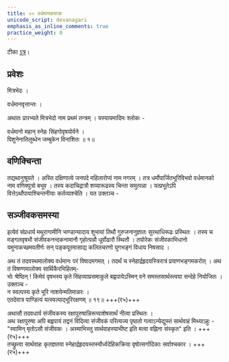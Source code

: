 ```yaml
---
title: ०० वर्धमानकयात्रा
unicode_script: devanagari
emphasis_as_inline_comments: true
practice_weight: 0
---
```


टीका [ऽत्र](https://archive.org/details/PanchatantraSanskritHindi-JpMishra1910)।

## प्रवेशः
मित्रभेदः ।

वर्धमानवृत्तान्तः ।

अथातः प्रारभ्यते मित्रभेदो नाम प्रथमं तन्त्रम् । यस्यायमादिमः श्लोकः -

वर्धमानो महान् स्नेहः सिंहगोवृषयोर्वने ।  
पिशुनेनातिलुब्धेन जम्बुकेन विनाशितः ॥ १॥

## वणिक्चिन्ता
तद्यथानुश्रूयते । अस्ति दक्षिणात्ये जनपदे महिलारोप्यं नाम नगरम् । तत्र धर्मोपार्जितभूरिविभवो वर्धमानको नाम वणिक्पुत्रो बभूव । तस्य कदाचिद्रात्रौ शय्यारूढस्य चिन्ता समुत्पन्ना । यत्प्रभूतेऽपि वित्तेऽर्थोपायाश्चिन्तनीयाः कर्तव्याश्चेति । यत उक्तञ्च -

<div class="js_include" url="../upadeshAH/arthaprashaMsA.md"  newLevelForH1="3" includeTitle="true"> </div>  

<div class="js_include" url="../upadeshAH/arthArjana-upAyAH.md"  newLevelForH1="3" includeTitle="true"> </div>  

<div class="js_include" url="../upadeshAH/vANijya-vibhAgAH.md"  newLevelForH1="3" includeTitle="true"> </div>  



## सञ्जीवकसमस्या
इत्येवं संप्रधार्य मथुरागामीनि भाण्डान्यादाय शुभायां तिथौ गुरुजनानुज्ञातः सुरथाधिरूढः प्रस्थितः । तस्य च
मङ्गलवृषभौ संजीवकनन्दकनामानौ गृहोत्पन्नौ धूर्वोढारौ स्थितौ । तयोरेकः संजीवकाभिधानो यमुनाकच्छमवतीर्णः सन् पङ्कपूरमासाद्य कलितचरणो युगभङ्गं विधाय निषसाद ।

अथ तं तदवस्थमालोक्य वर्धमानः परं विषादमगमत् । तदर्थं च स्नेहार्द्रहृदयस्त्रिरात्रं प्रयाणभङ्गमकरोत् । अथ तं विषण्णमालोक्य सार्थिकैरभिहितम्-  
भोः श्रेष्ठिन् ! किमेवं वृषभस्य कृते सिंहव्याघ्रसमाकुले बह्वपायेऽस्मिन् वने समस्तसार्थस्त्वया सन्देहे नियोजितः । उक्तञ्च -  
न स्वल्पस्य कृते भूरि नाशयेन्मतिमान्नरः ।  
एतदेवात्र पाण्डित्यं यत्स्वल्पाद्भूरिरक्षणम् ॥ १९॥ +++(र५)+++

अथासौ तदवधार्य संजीवकस्य रक्षापुरुषान्निरूप्याशेषसार्थं नीत्वा प्रस्थितः ।  
अथ रक्षापुरुषा अपि बह्वपायं तद्वनं विदित्वा संजीवकं परित्यज्य पृष्ठतो गत्वाऽन्येद्युस्तं सार्थवाहं मिथ्याऽहुः -  
"स्वामिन् मृतोऽसौ संजीवकः । अस्माभिस्तु सार्थवाहस्याभीष्ट इति मत्वा वह्निना संस्कृत" इति । +++(र५)+++  
तच्छ्रुत्वा सार्थवाहः कृतज्ञतया स्नेहार्द्रहृदयस्तस्यौर्ध्वदेहिकक्रिया वृषोत्सर्गादिकाः सर्वाश्चकार । +++(र५)+++

